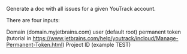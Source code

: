 Generate a doc with all issues for a given YouTrack account.


There are four inputs:

Domain (domain.myjetbrains.com)
user (default root)
permanent token (tutorial in https://www.jetbrains.com/help/youtrack/incloud/Manage-Permanent-Token.html)
Project ID (example TEST)
